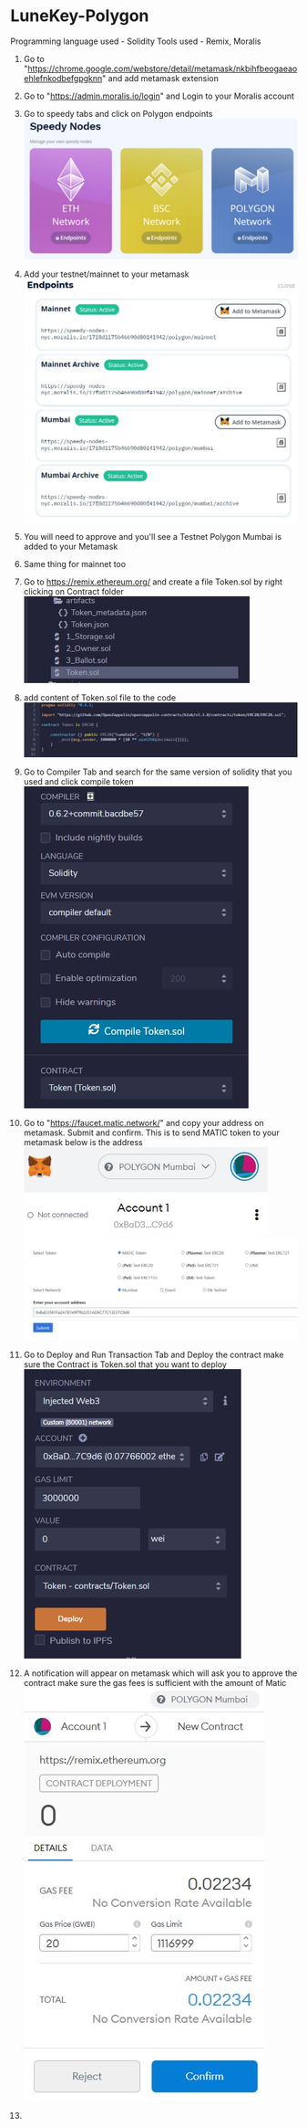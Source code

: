 # LuneKey-Polygon

Programming language used - Solidity
Tools used - Remix, Moralis

1) Go to "https://chrome.google.com/webstore/detail/metamask/nkbihfbeogaeaoehlefnkodbefgpgknn" and add metamask extension
2) Go to "https://admin.moralis.io/login" and Login to your Moralis account
3) Go to speedy tabs and click on Polygon endpoints
 ![](images/Nodes.JPG)
 
4) Add your testnet/mainnet to your metamask
 ![](images/Endpoints.JPG)
 
5) You will need to approve and you'll see a Testnet Polygon Mumbai is added to your Metamask
6) Same thing for mainnet too
7) Go to https://remix.ethereum.org/ and create a file Token.sol by right clicking on Contract folder
 ![](images/Token.JPG)
 
8) add content of Token.sol file to the code
 ![](images/Code.JPG)
 
10) Go to Compiler Tab and search for the same version of solidity that you used and click compile token
 ![](images/Compiler.JPG)
11) Go to "https://faucet.matic.network/" and copy your address on metamask. Submit and confirm. This is to send MATIC token to your metamask
 below is the address
 ![](images/address.JPG)
 ![](images/Faucet.JPG)

 
12) Go to Deploy and Run Transaction Tab and Deploy the contract
 make sure the Contract is Token.sol that you want to deploy
 ![](images/Web3.JPG)
 
13) A notification will appear on metamask which will ask you to approve the contract
make sure the gas fees is sufficient with the amount of Matic
![](images/Web3again.JPG)

14) 
